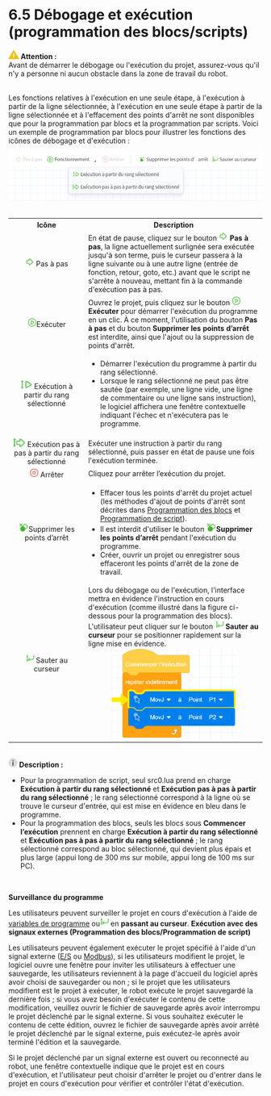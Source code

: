 # 6.5 Débogage et exécution (programmation des blocs/scripts)

<div class="caution1"><img src="../image/caution.png"  height="18" /><b> Attention : </b><div>Avant de démarrer le débogage ou l'exécution du projet, assurez-vous qu'il n'y a personne ni aucun obstacle dans la zone de travail du robot. </div></div>

<br/>

Les fonctions relatives à l'exécution en une seule étape, à l'exécution à partir de la ligne sélectionnée, à l'exécution en une seule étape à partir de la ligne sélectionnée et à l'effacement des points d'arrêt ne sont disponibles que pour la programmation par blocs et la programmation par scripts.
Voici un exemple de programmation par blocs pour illustrer les fonctions des icônes de débogage et d'exécution :

<div align=center><img src="images/blockly_debug.png" width="600" /></div>

<br/>

<table width="100%">
  <colgroup>
    <col style="width: 30%">
    <col style="width: 70%">
  </colgroup>
  <tr>
    <th>Icône</th>
    <th>Description</th>
  </tr>
  <tr>
    <td style="text-align:center"><img src="images/step_icon.png" height="18"/> Pas à pas</td>
      <td>En état de pause, cliquez sur le bouton <img src="images/step_icon.png" height="18"/> <b>Pas à pas</b>, la ligne actuellement surlignée sera exécutée jusqu'à son terme, puis le curseur passera à la ligne suivante ou à une autre ligne (entrée de fonction, retour, goto, etc.) avant que le script ne s'arrête à nouveau, mettant fin à la commande d'exécution pas à pas. </td>
  </tr>
  <tr>
    <td style="text-align:center"><img src="images/run_icon.png" height="18"/>Exécuter</td>
      <td>Ouvrez le projet, puis cliquez sur le bouton <img src="images/run_icon.png" height="18"/> <b>Exécuter</b> pour démarrer l'exécution du programme en un clic. À ce moment, l'utilisation du bouton <b>Pas à pas</b> et du bouton <b>Supprimer les points d’arrêt</b> est interdite, ainsi que l'ajout ou la suppression de points d'arrêt. </td>
  </tr>
  <tr>
    <td style="text-align:center"><img src="images/run_select.png" height="18"/> Exécution à partir du rang sélectionné</td>
    <td><ul>
        <li>Démarrer l'exécution du programme à partir du rang sélectionné. </li><li>Lorsque le rang sélectionné ne peut pas être sautée (par exemple, une ligne vide, une ligne de commentaire ou une ligne sans instruction), le logiciel affichera une fenêtre contextuelle indiquant l'échec et n'exécutera pas le programme. </li>
        </ul></td>
  </tr>
  <tr>
    <td style="text-align:center"><img src="images/single step run.png" height="18"/> Exécution pas à pas à partir du rang sélectionné</td></td>
    <td>Exécuter une instruction à partir du rang sélectionné, puis passer en état de pause une fois l'exécution terminée. </td>
  </tr>
  <tr>
    <td style="text-align:center"><img src="images/stop_icon.png" height="18"/> Arrêter</td>
    <td>Cliquez pour arrêter l’exécution du projet. </td>
  </tr>
  <tr>
    <td style="text-align:center"><img src="images/clear_point.png" height="18"/>Supprimer les points d’arrêt</td>
    <td><ul>
        <li>Effacer tous les points d'arrêt du projet actuel (les méthodes d'ajout de points d'arrêt sont décrites dans <a href="blockly.md">Programmation des blocs</a> et <a href="script.md">Programmation de script</a>). </li><li>Il est interdit d'utiliser le bouton <img src="images/clear_point.png" height="18"/><b>Supprimer les points d’arrêt</b> pendant l'exécution du programme. </li><li>Créer, ouvrir un projet ou enregistrer sous effaceront les points d'arrêt de la zone de travail. </li>
        </ul></td>
  </tr>
  <tr>
    <td style="text-align:center"><img src="images/jumpto_icon.png" height="18"/> Sauter au curseur</td>
      <td>Lors du débogage ou de l'exécution, l'interface mettra en évidence l'instruction en cours d'exécution (comme illustré dans la figure ci-dessous pour la programmation des blocs). L'utilisateur peut cliquer sur le bouton <img src="images/jumpto_icon.png" height="18"/> <b>Sauter au curseur</b> pour se positionner rapidement sur la ligne mise en évidence. <br/><div align=center><img src="images/highlight_b.png" width="250" /></div>
  </tr>
</table>

<br/>

<div class="info2"><img src="../image/info.png"  height="18" /><b> Description : </b><div><ul><li>Pour la programmation de script, seul src0.lua prend en charge <b>Exécution à partir du rang sélectionné</b> et <b>Exécution pas à pas à partir du rang sélectionné</b> ; le rang sélectionné correspond à la ligne où se trouve le curseur d'entrée, qui est mise en évidence en bleu dans le programme. </li><li>Pour la programmation des blocs, seuls les blocs sous <b>Commencer l’exécution</b> prennent en charge <b>Exécution à partir du rang sélectionné</b> et <b>Exécution pas à pas à partir du rang sélectionné</b> ; le rang sélectionné correspond au bloc sélectionné, qui devient plus épais et plus large (appui long de 300 ms sur mobile, appui long de 100 ms sur PC). </li></ul></div></div>

<br/>

**Surveillance du programme**

Les utilisateurs peuvent surveiller le projet en cours d'exécution à l'aide de [variables de programme](../monitoring/program_var.md) ou<img src="images/jumpto_icon.png" height="18"/> en **passant au curseur**.
**Exécution avec des signaux externes (Programmation des blocs/Programmation de script)**

Les utilisateurs peuvent également exécuter le projet spécifié à l'aide d'un signal externe ([E/S](../monitoring/io_monitor_ctrl_dio.md) ou [Modbus](../monitoring/modbus.md)), si les utilisateurs modifient le projet, le logiciel ouvre une fenêtre pour inviter les utilisateurs à effectuer une sauvegarde, les utilisateurs reviennent à la page d'accueil du logiciel après avoir choisi de sauvegarder ou non ; si le projet que les utilisateurs modifient est le projet à exécuter, le robot exécute le projet sauvegardé la dernière fois ; si vous avez besoin d'exécuter le contenu de cette modification, veuillez ouvrir le fichier de sauvegarde après avoir interrompu le projet déclenché par le signal externe. Si vous souhaitez exécuter le contenu de cette édition, ouvrez le fichier de sauvegarde après avoir arrêté le projet déclenché par le signal externe, puis exécutez-le après avoir terminé l'édition et la sauvegarde.

Si le projet déclenché par un signal externe est ouvert ou reconnecté au robot, une fenêtre contextuelle indique que le projet est en cours d'exécution, et l'utilisateur peut choisir d'arrêter le projet ou d'entrer dans le projet en cours d'exécution pour vérifier et contrôler l'état d'exécution.